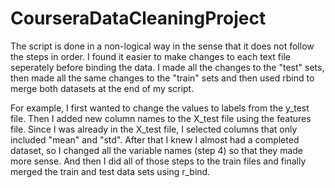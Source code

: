 # CourseraDataCleaningProject
The script is done in a non-logical way in the sense that it does not follow the steps in order. I found it easier to make changes to each text file seperately before binding the data. I made all the changes to the "test" sets, then made all the same changes to the "train" sets and then used rbind to merge both datasets at the end of my script. 

For example, I first wanted to change the values to labels from the y_test file. Then I added new column names to the X_test file using the features file.  Since I was already in the X_test file, I selected columns that only included "mean" and "std". After that I knew I almost had a completed dataset, so I changed all the variable names (step 4) so that they made more sense. And then I did all of those steps to the train files and finally merged the train and test data sets using r_bind. 
